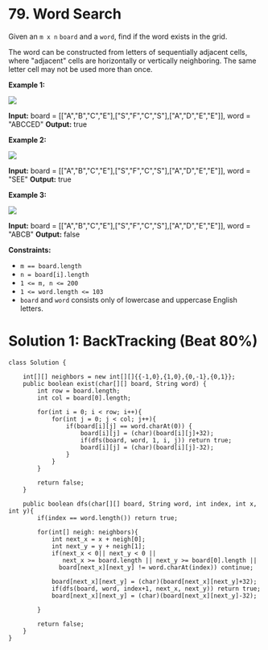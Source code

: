 # 79. Word Search
Given an `m x n`  `board`  and a  `word`, find if the word exists in the grid.

The word can be constructed from letters of sequentially adjacent cells, where "adjacent" cells are horizontally or vertically neighboring. The same letter cell may not be used more than once.

**Example 1:**

![](https://assets.leetcode.com/uploads/2020/11/04/word2.jpg)

**Input:** board = [["A","B","C","E"],["S","F","C","S"],["A","D","E","E"]], word = "ABCCED"
**Output:** true

**Example 2:**

![](https://assets.leetcode.com/uploads/2020/11/04/word-1.jpg)

**Input:** board = [["A","B","C","E"],["S","F","C","S"],["A","D","E","E"]], word = "SEE"
**Output:** true

**Example 3:**

![](https://assets.leetcode.com/uploads/2020/10/15/word3.jpg)

**Input:** board = [["A","B","C","E"],["S","F","C","S"],["A","D","E","E"]], word = "ABCB"
**Output:** false

**Constraints:**

-   `m == board.length`
-   `n = board[i].length`
-   `1 <= m, n <= 200`
-   `1 <= word.length <= 103`
-   `board` and  `word`  consists only of lowercase and uppercase English letters.


# Solution 1: BackTracking (Beat 80%)
```
class Solution {
    
    int[][] neighbors = new int[][]{{-1,0},{1,0},{0,-1},{0,1}};
    public boolean exist(char[][] board, String word) {
        int row = board.length;
        int col = board[0].length;
        
        for(int i = 0; i < row; i++){
            for(int j = 0; j < col; j++){
                if(board[i][j] == word.charAt(0)) {
                    board[i][j] = (char)(board[i][j]+32);
                    if(dfs(board, word, 1, i, j)) return true;
                    board[i][j] = (char)(board[i][j]-32);
                }
            }
        }
        
        return false;
    }
    
    public boolean dfs(char[][] board, String word, int index, int x, int y){
        if(index == word.length()) return true;
        
        for(int[] neigh: neighbors){
            int next_x = x + neigh[0];
            int next_y = y + neigh[1];
            if(next_x < 0|| next_y < 0 || 
               next_x >= board.length || next_y >= board[0].length ||
              board[next_x][next_y] != word.charAt(index)) continue;
                
            board[next_x][next_y] = (char)(board[next_x][next_y]+32);
            if(dfs(board, word, index+1, next_x, next_y)) return true;
            board[next_x][next_y] = (char)(board[next_x][next_y]-32);
            
        }
        
        return false;
    }
}
```